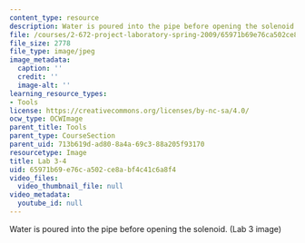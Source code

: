 ```yaml
---
content_type: resource
description: Water is poured into the pipe before opening the solenoid. (Lab 3 image)
file: /courses/2-672-project-laboratory-spring-2009/65971b69e76ca502ce8abf4c41c6a8f4_lab34.jpg
file_size: 2778
file_type: image/jpeg
image_metadata:
  caption: ''
  credit: ''
  image-alt: ''
learning_resource_types:
- Tools
license: https://creativecommons.org/licenses/by-nc-sa/4.0/
ocw_type: OCWImage
parent_title: Tools
parent_type: CourseSection
parent_uid: 713b619d-ad80-8a4a-69c3-88a205f93170
resourcetype: Image
title: Lab 3-4
uid: 65971b69-e76c-a502-ce8a-bf4c41c6a8f4
video_files:
  video_thumbnail_file: null
video_metadata:
  youtube_id: null
---
```

Water is poured into the pipe before opening the solenoid. (Lab 3 image)
